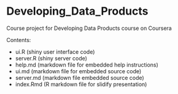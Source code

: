 # Developing_Data_Products
Course project for Developing Data Products course on Coursera

Contents:

* ui.R (shiny user interface code)
* server.R (shiny server code)
* help.md (markdown file for embedded help instructions)
* ui.md (markdown file for embedded source code)
* server.md (markdown file embedded source code)
* index.Rmd (R markdown file for slidify presentation)
